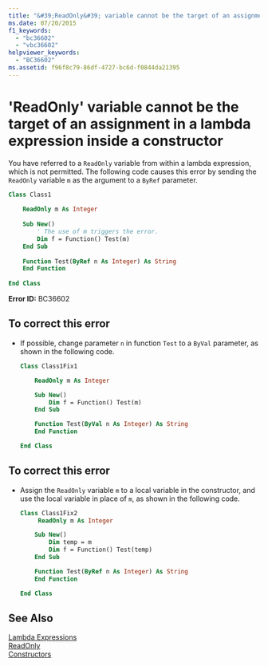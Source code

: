 ```yaml
---
title: "&#39;ReadOnly&#39; variable cannot be the target of an assignment in a lambda expression inside a constructor"
ms.date: 07/20/2015
f1_keywords: 
  - "bc36602"
  - "vbc36602"
helpviewer_keywords: 
  - "BC36602"
ms.assetid: f96f8c79-86df-4727-bc6d-f0844da21395
---
```

# &#39;ReadOnly&#39; variable cannot be the target of an assignment in a lambda expression inside a constructor
You have referred to a `ReadOnly` variable from within a lambda expression, which is not permitted. The following code causes this error by sending the `ReadOnly` variable `m` as the argument to a `ByRef` parameter.  
  
```vb  
Class Class1  
  
    ReadOnly m As Integer  
  
    Sub New()  
        ' The use of m triggers the error.  
        Dim f = Function() Test(m)  
    End Sub  
  
    Function Test(ByRef n As Integer) As String  
    End Function  
  
End Class  
```  
  
 **Error ID:** BC36602  
  
## To correct this error  
  
- If possible, change parameter `n` in function `Test` to a `ByVal` parameter, as shown in the following code.  
  
  ```vb  
  Class Class1Fix1  
  
      ReadOnly m As Integer  
  
      Sub New()  
          Dim f = Function() Test(m)  
      End Sub  
  
      Function Test(ByVal n As Integer) As String  
      End Function  
  
  End Class  
  ```  
  
## To correct this error  
  
- Assign the `ReadOnly` variable `m` to a local variable in the constructor, and use the local variable in place of `m`, as shown in the following code.  
  
  ```vb  
  Class Class1Fix2  
       ReadOnly m As Integer  
  
      Sub New()  
          Dim temp = m  
          Dim f = Function() Test(temp)  
      End Sub  
  
      Function Test(ByRef n As Integer) As String  
      End Function  
  
  End Class  
  ```  
  
## See Also  
 [Lambda Expressions](../../visual-basic/programming-guide/language-features/procedures/lambda-expressions.md)  
 [ReadOnly](../../visual-basic/language-reference/modifiers/readonly.md)  
 [Constructors](~/docs/visual-basic/programming-guide/concepts/object-oriented-programming.md#constructors)
